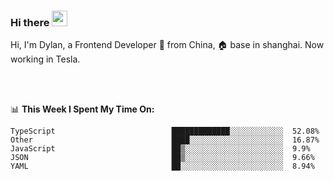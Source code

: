 ### Hi there <img src="https://media.giphy.com/media/hvRJCLFzcasrR4ia7z/giphy.gif" width="25px">

<!-- ![visitors](https://visitor-badge.glitch.me/badge?page_id=dislfyer.dislfyer) -->

Hi, I'm Dylan, a Frontend Developer 🚀 from China, 🏠 base in shanghai. Now working in Tesla.

<br/>
<br/>

📊 **This Week I Spent My Time On:**


<!--START_SECTION:waka-->

```text
TypeScript                          █████████████░░░░░░░░░░░░  52.08%
Other                               ████░░░░░░░░░░░░░░░░░░░░░  16.87%
JavaScript                          ██▒░░░░░░░░░░░░░░░░░░░░░░  9.9%
JSON                                ██▒░░░░░░░░░░░░░░░░░░░░░░  9.66%
YAML                                ██░░░░░░░░░░░░░░░░░░░░░░░  8.94%
```

<!--END_SECTION:waka-->

<!--
**About Me:**
 -->
